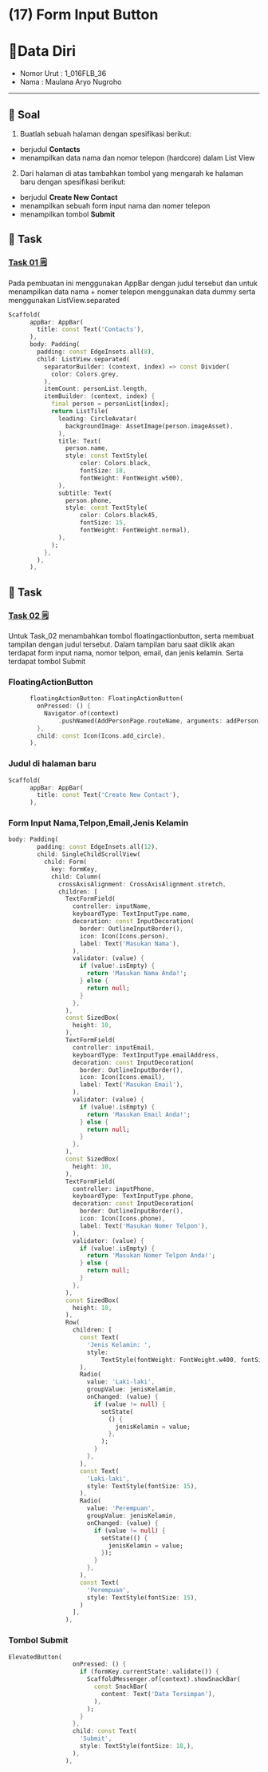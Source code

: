 # (17) Form Input Button

# 👨Data Diri
- Nomor Urut : 1_016FLB_36
- Nama : Maulana Aryo Nugroho

---
## 📑 Soal 
1. Buatlah sebuah halaman dengan spesifikasi berikut:
- berjudul **Contacts**
- menampilkan data nama dan nomor telepon (hardcore) dalam List View

2. Dari halaman di atas tambahkan tombol yang mengarah ke halaman baru dengan spesifikasi berikut:
- berjudul **Create New Contact**
- menampilkan sebuah form input nama dan nomer telepon
- menampilkan tombol **Submit**

## 📒 Task
### [Task 01 🗒](#descriptive-)
Pada pembuatan ini menggunakan AppBar dengan judul tersebut dan untuk menampilkan data nama + nomer telepon menggunakan data dummy serta menggunakan ListView.separated
```dart
Scaffold(
      appBar: AppBar(
        title: const Text('Contacts'),
      ),
      body: Padding(
        padding: const EdgeInsets.all(8),
        child: ListView.separated(
          separatorBuilder: (context, index) => const Divider(
            color: Colors.grey,
          ),
          itemCount: personList.length,
          itemBuilder: (context, index) {
            final person = personList[index];
            return ListTile(
              leading: CircleAvatar(
                backgroundImage: AssetImage(person.imageAsset),
              ),
              title: Text(
                person.name,
                style: const TextStyle(
                    color: Colors.black,
                    fontSize: 18,
                    fontWeight: FontWeight.w500),
              ),
              subtitle: Text(
                person.phone,
                style: const TextStyle(
                    color: Colors.black45,
                    fontSize: 15,
                    fontWeight: FontWeight.normal),
              ),
            );
          },
        ),
      ),
```

## 📒 Task
### [Task 02 🗒](#descriptive-)
Untuk Task_02 menambahkan tombol floatingactionbutton, serta membuat tampilan dengan judul tersebut. Dalam tampilan baru saat diklik akan terdapat form input nama, nomor telpon, email, dan jenis kelamin. Serta terdapat tombol Submit

### FloatingActionButton
```dart
      floatingActionButton: FloatingActionButton(
        onPressed: () {
          Navigator.of(context)
              .pushNamed(AddPersonPage.routeName, arguments: addPerson);
        },
        child: const Icon(Icons.add_circle),
      ),
```

### Judul di halaman baru
```dart
Scaffold(
      appBar: AppBar(
        title: const Text('Create New Contact'),
      ),
```

### Form Input Nama,Telpon,Email,Jenis Kelamin
```dart
body: Padding(
        padding: const EdgeInsets.all(12),
        child: SingleChildScrollView(
          child: Form(
            key: formKey,
            child: Column(
              crossAxisAlignment: CrossAxisAlignment.stretch,
              children: [
                TextFormField(
                  controller: inputName,
                  keyboardType: TextInputType.name,
                  decoration: const InputDecoration(
                    border: OutlineInputBorder(),
                    icon: Icon(Icons.person),
                    label: Text('Masukan Nama'),
                  ),
                  validator: (value) {
                    if (value!.isEmpty) {
                      return 'Masukan Nama Anda!';
                    } else {
                      return null;
                    }
                  },
                ),
                const SizedBox(
                  height: 10,
                ),
                TextFormField(
                  controller: inputEmail,
                  keyboardType: TextInputType.emailAddress,
                  decoration: const InputDecoration(
                    border: OutlineInputBorder(),
                    icon: Icon(Icons.email),
                    label: Text('Masukan Email'),
                  ),
                  validator: (value) {
                    if (value!.isEmpty) {
                      return 'Masukan Email Anda!';
                    } else {
                      return null;
                    }
                  },
                ),
                const SizedBox(
                  height: 10,
                ),
                TextFormField(
                  controller: inputPhone,
                  keyboardType: TextInputType.phone,
                  decoration: const InputDecoration(
                    border: OutlineInputBorder(),
                    icon: Icon(Icons.phone),
                    label: Text('Masukan Nomer Telpon'),
                  ),
                  validator: (value) {
                    if (value!.isEmpty) {
                      return 'Masukan Nomer Telpon Anda!';
                    } else {
                      return null;
                    }
                  },
                ),
                const SizedBox(
                  height: 10,
                ),
                Row(
                  children: [
                    const Text(
                      'Jenis Kelamin: ',
                      style:
                          TextStyle(fontWeight: FontWeight.w400, fontSize: 17),
                    ),
                    Radio(
                      value: 'Laki-laki',
                      groupValue: jenisKelamin,
                      onChanged: (value) {
                        if (value != null) {
                          setState(
                            () {
                              jenisKelamin = value;
                            },
                          );
                        }
                      },
                    ),
                    const Text(
                      'Laki-laki',
                      style: TextStyle(fontSize: 15),
                    ),
                    Radio(
                      value: 'Perempuan',
                      groupValue: jenisKelamin,
                      onChanged: (value) {
                        if (value != null) {
                          setState(() {
                            jenisKelamin = value;
                          });
                        }
                      },
                    ),
                    const Text(
                      'Perempuan',
                      style: TextStyle(fontSize: 15),
                    )
                  ],
                ),
```

### Tombol Submit
```dart
ElevatedButton(
                  onPressed: () {
                    if (formKey.currentState!.validate()) {
                      ScaffoldMessenger.of(context).showSnackBar(
                        const SnackBar(
                          content: Text('Data Tersimpan'),
                        ),
                      );
                    }
                  },
                  child: const Text(
                    'Submit',
                    style: TextStyle(fontSize: 18,),
                  ),
                ),
```